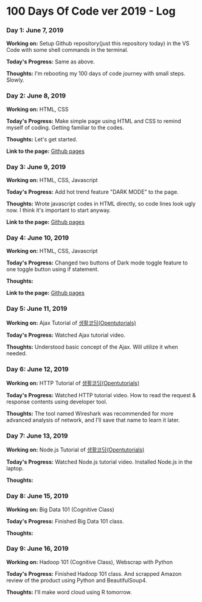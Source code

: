 # 100 Days Of Code ver 2019 - Log

### Day 1: June 7, 2019

**Working on:** Setup Github repository(just this repository today) in the VS Code with some shell commands in the terminal.

**Today's Progress:** Same as above.

**Thoughts:** I'm rebooting my 100 days of code journey with small steps. Slowly.

### Day 2: June 8, 2019

**Working on:** HTML, CSS

**Today's Progress:** Make simple page using HTML and CSS to remind myself of coding. Getting familiar to the codes.

**Thoughts:** Let's get started.

**Link to the page:** [Github pages](https://stollener.github.io/hello-world)

### Day 3: June 9, 2019

**Working on:** HTML, CSS, Javascript

**Today's Progress:** Add hot trend feature "DARK MODE" to the page.

**Thoughts:** Wrote javascript codes in HTML directly, so code lines look ugly now. I think it's important to start anyway.

**Link to the page:** [Github pages](https://stollener.github.io/hello-world)

### Day 4: June 10, 2019

**Working on:** HTML, CSS, Javascript

**Today's Progress:** Changed two buttons of Dark mode toggle feature to one toggle button using if statement.

**Thoughts:** 

**Link to the page:** [Github pages](https://stollener.github.io/hello-world)

### Day 5: June 11, 2019

**Working on:** Ajax Tutorial of [생활코딩(Opentutorials)](https://opentutorials.org/course/3281)

**Today's Progress:** Watched Ajax tutorial video.

**Thoughts:** Understood basic concept of the Ajax. Will utilize it when needed.

### Day 6: June 12, 2019

**Working on:** HTTP Tutorial of [생활코딩(Opentutorials)](https://opentutorials.org/course/3385)

**Today's Progress:** Watched HTTP tutorial video. How to read the request & response contents using developer tool.

**Thoughts:** The tool named Wireshark was recommended for more advanced analysis of network, and I'll save that name to learn it later.

### Day 7: June 13, 2019

**Working on:** Node.js Tutorial of [생활코딩(Opentutorials)](https://opentutorials.org/)

**Today's Progress:** Watched Node.js tutorial video. Installed Node.js in the laptop.

**Thoughts:** 

### Day 8: June 15, 2019

**Working on:** Big Data 101 (Cognitive Class)

**Today's Progress:** Finished Big Data 101 class.

**Thoughts:** 

### Day 9: June 16, 2019

**Working on:** Hadoop 101 (Cognitive Class), Webscrap with Python

**Today's Progress:** Finished Hadoop 101 class. And scrapped Amazon review of the product using Python and BeautifulSoup4.

**Thoughts:** I'll make word cloud using R tomorrow.
